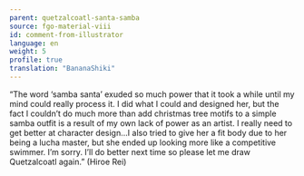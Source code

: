 ```yaml
---
parent: quetzalcoatl-santa-samba
source: fgo-material-viii
id: comment-from-illustrator
language: en
weight: 5
profile: true
translation: "BananaShiki"
---
```


“The word ‘samba santa’ exuded so much power that it took a while until my mind could really process it. I did what I could and designed her, but the fact I couldn’t do much more than add christmas tree motifs to a simple samba outfit is a result of my own lack of power as an artist. I really need to get better at character design…I also tried to give her a fit body due to her being a lucha master, but she ended up looking more like a competitive swimmer. I’m sorry. I’ll do better next time so please let me draw Quetzalcoatl again.” (Hiroe Rei)
